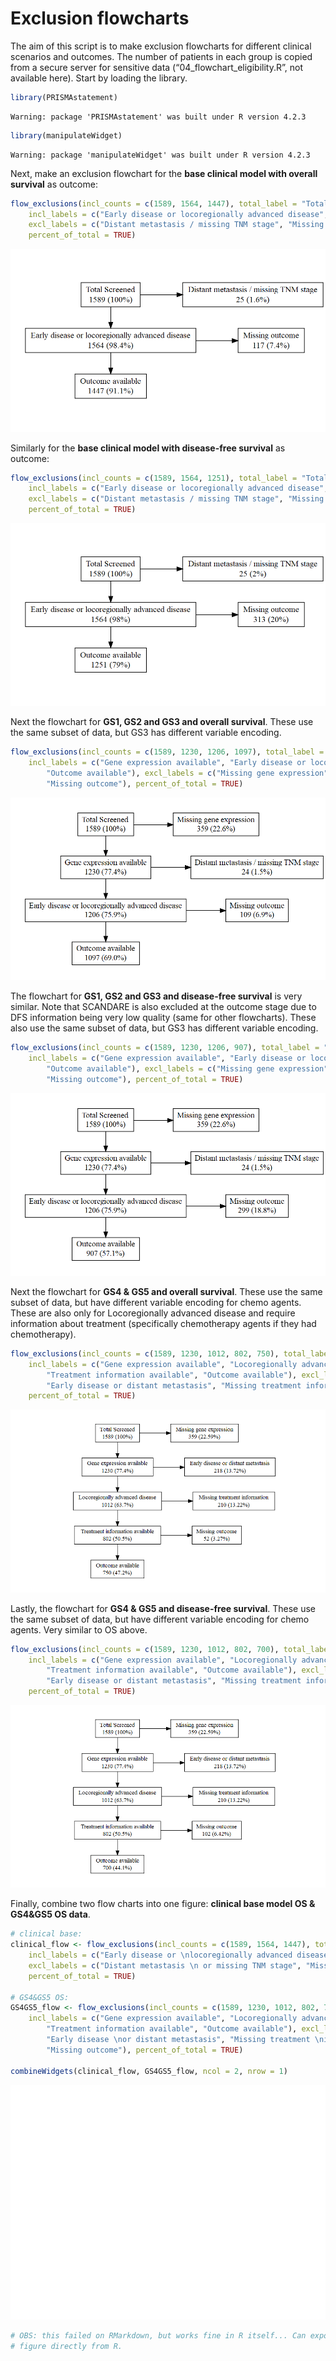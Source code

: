 Exclusion flowcharts
================

The aim of this script is to make exclusion flowcharts for different
clinical scenarios and outcomes. The number of patients in each group is
copied from a secure server for sensitive data
(“04_flowchart_eligibility.R”, not available here). Start by loading the
library.

``` r
library(PRISMAstatement)
```

    Warning: package 'PRISMAstatement' was built under R version 4.2.3

``` r
library(manipulateWidget)
```

    Warning: package 'manipulateWidget' was built under R version 4.2.3

Next, make an exclusion flowchart for the **base clinical model with
overall survival** as outcome:

``` r
flow_exclusions(incl_counts = c(1589, 1564, 1447), total_label = "Total Screened",
    incl_labels = c("Early disease or locoregionally advanced disease", "Outcome available"),
    excl_labels = c("Distant metastasis / missing TNM stage", "Missing outcome"),
    percent_of_total = TRUE)
```

![](Exclusion_flowcharts_markdown_files/figure-gfm/base%20clinical%20OS-1.png)<!-- -->

Similarly for the **base clinical model with disease-free survival** as
outcome:

``` r
flow_exclusions(incl_counts = c(1589, 1564, 1251), total_label = "Total Screened",
    incl_labels = c("Early disease or locoregionally advanced disease", "Outcome available"),
    excl_labels = c("Distant metastasis / missing TNM stage", "Missing outcome"),
    percent_of_total = TRUE)
```

![](Exclusion_flowcharts_markdown_files/figure-gfm/base%20clinical%20dfs-1.png)<!-- -->

Next the flowchart for **GS1, GS2 and GS3 and overall survival**. These
use the same subset of data, but GS3 has different variable encoding.

``` r
flow_exclusions(incl_counts = c(1589, 1230, 1206, 1097), total_label = "Total Screened",
    incl_labels = c("Gene expression available", "Early disease or locoregionally advanced disease",
        "Outcome available"), excl_labels = c("Missing gene expression", "Distant metastasis / missing TNM stage",
        "Missing outcome"), percent_of_total = TRUE)
```

![](Exclusion_flowcharts_markdown_files/figure-gfm/GS1%20GS2%20GS3%20OS-1.png)<!-- -->

The flowchart for **GS1, GS2 and GS3 and disease-free survival** is very
similar. Note that SCANDARE is also excluded at the outcome stage due to
DFS information being very low quality (same for other flowcharts).
These also use the same subset of data, but GS3 has different variable
encoding.

``` r
flow_exclusions(incl_counts = c(1589, 1230, 1206, 907), total_label = "Total Screened",
    incl_labels = c("Gene expression available", "Early disease or locoregionally advanced disease",
        "Outcome available"), excl_labels = c("Missing gene expression", "Distant metastasis / missing TNM stage",
        "Missing outcome"), percent_of_total = TRUE)
```

![](Exclusion_flowcharts_markdown_files/figure-gfm/GS1%20GS2%20GS3%20DFS-1.png)<!-- -->

Next the flowchart for **GS4 & GS5 and overall survival**. These use the
same subset of data, but have different variable encoding for chemo
agents. These are also only for Locoregionally advanced disease and
require information about treatment (specifically chemotherapy agents if
they had chemotherapy).

``` r
flow_exclusions(incl_counts = c(1589, 1230, 1012, 802, 750), total_label = "Total Screened",
    incl_labels = c("Gene expression available", "Locoregionally advanced disease",
        "Treatment information available", "Outcome available"), excl_labels = c("Missing gene expression",
        "Early disease or distant metastasis", "Missing treatment information", "Missing outcome"),
    percent_of_total = TRUE)
```

![](Exclusion_flowcharts_markdown_files/figure-gfm/GS4%20GS5%20OS-1.png)<!-- -->

Lastly, the flowchart for **GS4 & GS5 and disease-free survival**. These
use the same subset of data, but have different variable encoding for
chemo agents. Very similar to OS above.

``` r
flow_exclusions(incl_counts = c(1589, 1230, 1012, 802, 700), total_label = "Total Screened",
    incl_labels = c("Gene expression available", "Locoregionally advanced disease",
        "Treatment information available", "Outcome available"), excl_labels = c("Missing gene expression",
        "Early disease or distant metastasis", "Missing treatment information", "Missing outcome"),
    percent_of_total = TRUE)
```

![](Exclusion_flowcharts_markdown_files/figure-gfm/GS4%20GS5%20DFS-1.png)<!-- -->

Finally, combine two flow charts into one figure: **clinical base model
OS & GS4&GS5 OS data**.

``` r
# clinical base:
clinical_flow <- flow_exclusions(incl_counts = c(1589, 1564, 1447), total_label = "Total Screened",
    incl_labels = c("Early disease or \nlocoregionally advanced disease", "Outcome available"),
    excl_labels = c("Distant metastasis \n or missing TNM stage", "Missing outcome"),
    percent_of_total = TRUE)

# GS4&GS5 OS:
GS4GS5_flow <- flow_exclusions(incl_counts = c(1589, 1230, 1012, 802, 750), total_label = "Total Screened",
    incl_labels = c("Gene expression available", "Locoregionally advanced disease",
        "Treatment information available", "Outcome available"), excl_labels = c("Missing gene expression",
        "Early disease \nor distant metastasis", "Missing treatment \ninformation",
        "Missing outcome"), percent_of_total = TRUE)

combineWidgets(clinical_flow, GS4GS5_flow, ncol = 2, nrow = 1)
```

![](Exclusion_flowcharts_markdown_files/figure-gfm/clinical%20GS4%20GS5%20OS-1.png)<!-- -->

``` r
# OBS: this failed on RMarkdown, but works fine in R itself... Can export the
# figure directly from R.
```
